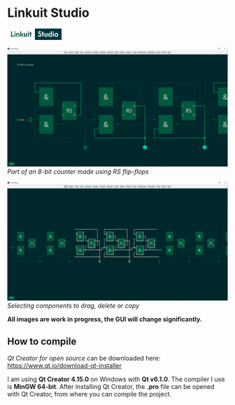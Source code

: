 # Linkuit Studio
![Linkuit Studio Icon](https://github.com/SimonBuxx/Linkuit-Studio/blob/master/images/linkuit_logo.png?raw=true)

![8-bit RS counter](https://github.com/SimonBuxx/Linkuit-Studio/blob/master/images/Linkuit_RS_counter.PNG?raw=true)
*Part of an 8-bit counter made using RS flip-flops*

![Selected components](https://github.com/SimonBuxx/Linkuit-Studio/blob/master/images/Linkuit_Selection.PNG?raw=true)
*Selecting components to drag, delete or copy*

**All images are work in progress, the GUI will change significantly.**

## How to compile

*Qt Creator for open source* can be downloaded here: https://www.qt.io/download-qt-installer

I am using **Qt Creator 4.15.0** on Windows with **Qt v6.1.0**. The compiler I use is **MinGW 64-bit**.
After installing Qt Creator, the **.pro** file can be opened with Qt Creator, from where you can compile the project.
